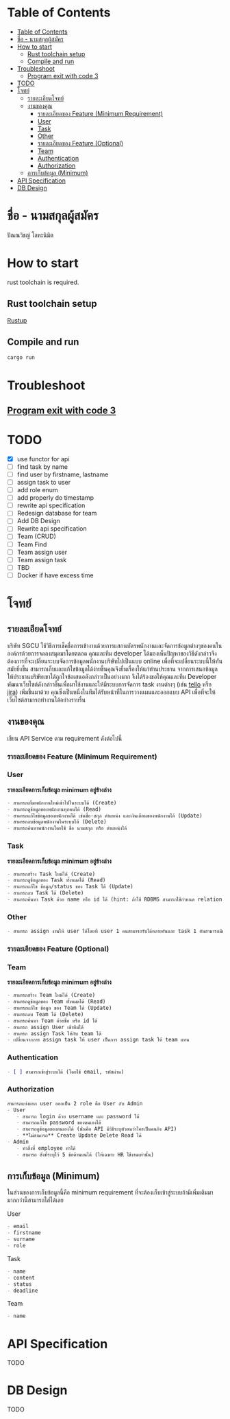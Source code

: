 # Table of Contents
- [Table of Contents](#table-of-contents)
- [ชื่อ - นามสกุลผู้สมัคร](#ชื่อ---นามสกุลผู้สมัคร)
- [How to start](#how-to-start)
  - [Rust toolchain setup](#rust-toolchain-setup)
  - [Compile and run](#compile-and-run)
- [Troubleshoot](#troubleshoot)
  - [Program exit with code 3](#program-exit-with-code-3)
- [TODO](#todo)
- [โจทย์](#โจทย์)
  - [รายละเอียดโจทย์](#รายละเอียดโจทย์)
  - [งานของคุณ](#งานของคุณ)
    - [รายละเอียดของ Feature (Minimum Requirement)](#รายละเอียดของ-feature-minimum-requirement)
    - [User](#user)
    - [Task](#task)
    - [Other](#other)
    - [รายละเอียดของ Feature (Optional)](#รายละเอียดของ-feature-optional)
    - [Team](#team)
    - [Authentication](#authentication)
    - [Authorization](#authorization)
  - [การเก็บข้อมูล (Minimum)](#การเก็บข้อมูล-minimum)
- [API Specification](#api-specification)
- [DB Design](#db-design)
# ชื่อ - นามสกุลผู้สมัคร
ปัณณวิชญ์ โลหะนิมิต

# How to start
rust toolchain is required.
## Rust toolchain setup
[Rustup](https://www.rust-lang.org/learn/get-started)

## Compile and run
```sh
cargo run
```

# Troubleshoot
## [Program exit with code 3](https://github.com/diesel-rs/diesel/discussions/2947)

# TODO
- [x] use functor for api
- [ ] find task by name
- [ ] find user by firstname, lastname
- [ ] assign task to user
- [ ] add role enum
- [ ] add properly do timestamp
- [ ] rewrite api specification
- [ ] Redesign database for team
- [ ] Add DB Design
- [ ] Rewrite api specification
- [ ] Team (CRUD)
- [ ] Team Find
- [ ] Team assign user
- [ ] Team assign task
- [ ] TBD
- [ ] Docker if have excess time

# โจทย์

[//]: # "- [Minimum Requirement](#คำแนะนำ)"
[//]: # "- [Optional Requirement](#รายละเอียดของ Feature (Minimum Requirement))"

## รายละเอียดโจทย์

บริษัท SGCU ใช้วิธีการเช็คชื่อการเข้างานด้วยการแสกนบัตรพนักงานและจัดการข้อมูลต่างๆของคนในองค์กรด้วยการจดลงสมุดมาโดยตลอด คุณและทีม developer ได้มองเห็นปัญหาของวิธีดังกล่าวจึงต้องการที่จะเปลี่ยนระบบจัดการข้อมูลพนักงานบริษัทไปเป็นแบบ online เพื่อที่จะเปลี่ยนระบบนี้ให้ทันสมัยยิ่งขึ้น สามารถเก็บและแก้ไขข้อมูลได้ง่ายขึ้นคุณจึงยื่นเรื่องให้แก่ท่านประธาน
จากการเสนอข้อมูลให้ประธานบริษัทเขาได้ถูกใจข้อเสนอดังกล่าวเป็นอย่างมาก จึงได้ร้องขอให้คุณและทีม Developer พัฒนาเว็บไซต์ดังกล่าวขึ้นเพื่อมาใช้งานและให้มีระบบการจัดการ task งานต่างๆ (เช่น [tello](https://trello.com) หรือ [jira](https://www.atlassian.com/software/jira)) เพิ่มขึ้นมาด้วย คุณซึ่งเป็นหนึ่งในทีมได้รับหน้าที่ในการวางแผนและออกแบบ API เพื่อที่จะให้เว็บไซต์สามารถทำงานได้อย่างราบรื่น

## งานของคุณ

เขียน API Service ตาม requirement ดังต่อไปนี้

### รายละเอียดของ Feature (Minimum Requirement)

### User

**รายละเอียดการเก็บข้อมูล minimum อยู่ข้างล่าง**

```markdown
- สามารถเพิ่มพนักงานใหม่เข้าไปในระบบได้ (Create)
- สามารถดูข้อมูลของพนักงานทุกคนได้ (Read)
- สามารถแก้ไขข้อมูลของพนักงานได้ เช่นชื่อ-สกุล ตำแหน่ง และเงินเดือนของพนักงานได้ (Update)
- สามารถลบข้อมูลพนักงานในระบบได้ (Delete)
- สามารถค้นหาพนักงานโดยใช้ ชื่อ นามสกุล หรือ ตำแหน่งได้
```

### Task

**รายละเอียดการเก็บข้อมูล minimum อยู่ข้างล่าง**

```markdown
- สามารถสร้าง Task ใหม่ได้ (Create)
- สามารถดูข้อมูลของ Task ทั้งหมดได้ (Read)
- สามารถแก้ไข ข้อมูล/status ของ Task ได้ (Update)
- สามารถลบ Task ได้ (Delete)
- สามารถค้นหา Task ด้วย name หรือ id ได้ (hint: ถ้าใช้ RDBMS สามารถใช้กำหนด relation ของ model ได้)
```

### Other

```markdown
- สามารถ assign งานให้ user ได้โดยที่ user 1 คนสามารถรับได้หลายอันและ task 1 อันสามารถมีผู้รับผิดชอบได้หลายคน
```

### รายละเอียดของ Feature (Optional)

### Team

**รายละเอียดการเก็บข้อมูล minimum อยู่ข้างล่าง**

```markdown
- สามารถสร้าง Team ใหม่ได้ (Create)
- สามารถดูข้อมูลของ Team ทั้งหมดได้ (Read)
- สามารถแก้ไข ข้อมูล ของ Team ได้ (Update)
- สามารถลบ Team ได้ (Delete)
- สามารถค้นหา Team ด้วยชื่อ หรือ id ได้
- สามารถ assign User เข้าทีมได้
- สามารถ assign Task ให้กับ team ได้
- เปลี่ยนจากการ assign task ให้ user เป็นการ assign task ให้ team แทน
```

### Authentication

```markdown
- [ ] สามารถเข้าสู่ระบบได้ (โดยใช้ email, รหัสผ่าน)
```

### Authorization

```markdown
สามารถแบ่งแยก user ออกเป็น 2 role คือ User กับ Admin 
- User
   - สามารถ login ด้วย username และ password ได้
   - สามารถแก้ไข password ของตนเองได้ 
   - สามารถดูข้อมูลของตนเองได้ (นั่นคือ API มีวิธีระบุตัวตนว่าใครเป็นคนยิง API) 
   - **ไม่สามารถ** Create Update Delete Read ได้ 
- Admin 
   - ทำสิ่งที่ employee ทำได้ 
   - สามารถ สิ่งที่ระบุไว้ 5 ข้อด้านบนได้ (ให้เฉพาะ HR ใช้งานเท่านั้น)
```

## การเก็บข้อมูล (Minimum)

ในส่วนของการเก็บข้อมูลนี้คือ minimum requirement ที่จะต้องเก็บเข้าสู่ระบบถ้ามีเพิ่มเติมมามากกว่านี้สามารถใส่ได้เลย

User

```markdown
- email
- firstname
- surname
- role
```

Task

```markdown
- name
- content
- status
- deadline
```

Team

```markdown
- name
```

# API Specification
TODO
# DB Design
TODO
